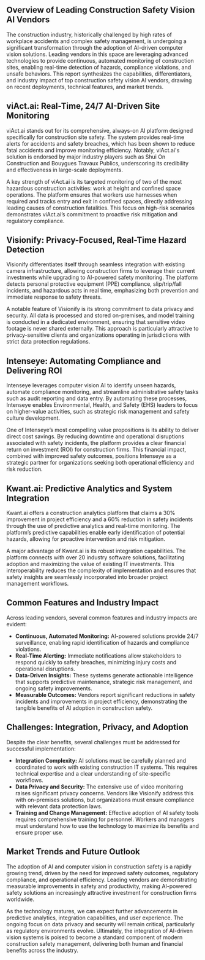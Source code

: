 ## Overview of Leading Construction Safety Vision AI Vendors

The construction industry, historically challenged by high rates of workplace accidents and complex safety management, is undergoing a significant transformation through the adoption of AI-driven computer vision solutions. Leading vendors in this space are leveraging advanced technologies to provide continuous, automated monitoring of construction sites, enabling real-time detection of hazards, compliance violations, and unsafe behaviors. This report synthesizes the capabilities, differentiators, and industry impact of top construction safety vision AI vendors, drawing on recent deployments, technical features, and market trends.

## viAct.ai: Real-Time, 24/7 AI-Driven Site Monitoring

viAct.ai stands out for its comprehensive, always-on AI platform designed specifically for construction site safety. The system provides real-time alerts for accidents and safety breaches, which has been shown to reduce fatal accidents and improve monitoring efficiency. Notably, viAct.ai's solution is endorsed by major industry players such as Shui On Construction and Bouygues Travaux Publics, underscoring its credibility and effectiveness in large-scale deployments.

A key strength of viAct.ai is its targeted monitoring of two of the most hazardous construction activities: work at height and confined space operations. The platform ensures that workers use harnesses when required and tracks entry and exit in confined spaces, directly addressing leading causes of construction fatalities. This focus on high-risk scenarios demonstrates viAct.ai’s commitment to proactive risk mitigation and regulatory compliance.

## Visionify: Privacy-Focused, Real-Time Hazard Detection

Visionify differentiates itself through seamless integration with existing camera infrastructure, allowing construction firms to leverage their current investments while upgrading to AI-powered safety monitoring. The platform detects personal protective equipment (PPE) compliance, slip/trip/fall incidents, and hazardous acts in real time, emphasizing both prevention and immediate response to safety threats.

A notable feature of Visionify is its strong commitment to data privacy and security. All data is processed and stored on-premises, and model training is conducted in a dedicated environment, ensuring that sensitive video footage is never shared externally. This approach is particularly attractive to privacy-sensitive clients and organizations operating in jurisdictions with strict data protection regulations.

## Intenseye: Automating Compliance and Delivering ROI

Intenseye leverages computer vision AI to identify unseen hazards, automate compliance monitoring, and streamline administrative safety tasks such as audit reporting and data entry. By automating these processes, Intenseye enables Environmental, Health, and Safety (EHS) leaders to focus on higher-value activities, such as strategic risk management and safety culture development.

One of Intenseye’s most compelling value propositions is its ability to deliver direct cost savings. By reducing downtime and operational disruptions associated with safety incidents, the platform provides a clear financial return on investment (ROI) for construction firms. This financial impact, combined with improved safety outcomes, positions Intenseye as a strategic partner for organizations seeking both operational efficiency and risk reduction.

## Kwant.ai: Predictive Analytics and System Integration

Kwant.ai offers a construction analytics platform that claims a 30% improvement in project efficiency and a 60% reduction in safety incidents through the use of predictive analytics and real-time monitoring. The platform’s predictive capabilities enable early identification of potential hazards, allowing for proactive intervention and risk mitigation.

A major advantage of Kwant.ai is its robust integration capabilities. The platform connects with over 20 industry software solutions, facilitating adoption and maximizing the value of existing IT investments. This interoperability reduces the complexity of implementation and ensures that safety insights are seamlessly incorporated into broader project management workflows.

## Common Features and Industry Impact

Across leading vendors, several common features and industry impacts are evident:

- **Continuous, Automated Monitoring:** AI-powered solutions provide 24/7 surveillance, enabling rapid identification of hazards and compliance violations.
- **Real-Time Alerting:** Immediate notifications allow stakeholders to respond quickly to safety breaches, minimizing injury costs and operational disruptions.
- **Data-Driven Insights:** These systems generate actionable intelligence that supports predictive maintenance, strategic risk management, and ongoing safety improvements.
- **Measurable Outcomes:** Vendors report significant reductions in safety incidents and improvements in project efficiency, demonstrating the tangible benefits of AI adoption in construction safety.

## Challenges: Integration, Privacy, and Adoption

Despite the clear benefits, several challenges must be addressed for successful implementation:

- **Integration Complexity:** AI solutions must be carefully planned and coordinated to work with existing construction IT systems. This requires technical expertise and a clear understanding of site-specific workflows.
- **Data Privacy and Security:** The extensive use of video monitoring raises significant privacy concerns. Vendors like Visionify address this with on-premises solutions, but organizations must ensure compliance with relevant data protection laws.
- **Training and Change Management:** Effective adoption of AI safety tools requires comprehensive training for personnel. Workers and managers must understand how to use the technology to maximize its benefits and ensure proper use.

## Market Trends and Future Outlook

The adoption of AI and computer vision in construction safety is a rapidly growing trend, driven by the need for improved safety outcomes, regulatory compliance, and operational efficiency. Leading vendors are demonstrating measurable improvements in safety and productivity, making AI-powered safety solutions an increasingly attractive investment for construction firms worldwide.

As the technology matures, we can expect further advancements in predictive analytics, integration capabilities, and user experience. The ongoing focus on data privacy and security will remain critical, particularly as regulatory environments evolve. Ultimately, the integration of AI-driven vision systems is poised to become a standard component of modern construction safety management, delivering both human and financial benefits across the industry.

